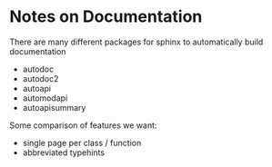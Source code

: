 # Notes on Documentation

There are many different packages for sphinx to automatically build documentation

- autodoc
- autodoc2
- autoapi
- automodapi
- autoapisummary

Some comparison of features we want:

- single page per class / function
- abbreviated typehints
